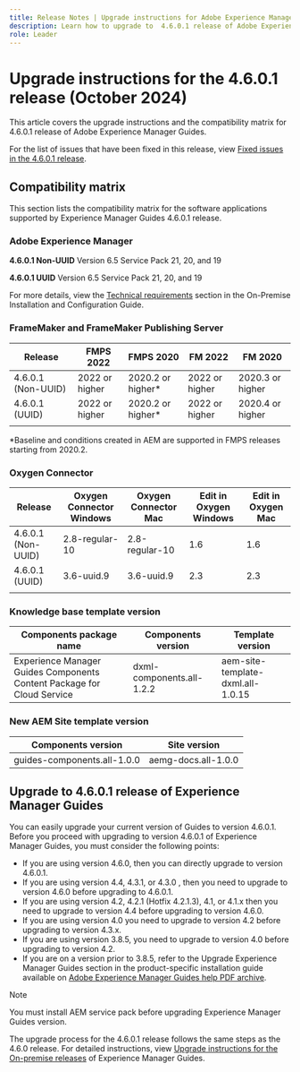 ```yaml
---
title: Release Notes | Upgrade instructions for Adobe Experience Manager Guides 4.6.0.1 release
description: Learn how to upgrade to  4.6.0.1 release of Adobe Experience Manager Guides
role: Leader
---
```

# Upgrade instructions for the 4.6.0.1 release (October 2024)

This article covers the upgrade instructions and the  compatibility matrix for 4.6.0.1 release of Adobe Experience Manager Guides.

For the list of issues that have been fixed in this release, view [Fixed issues in the 4.6.0.1 release](/fixed-issues-4-6-0-1.md).

## Compatibility matrix

This section lists the compatibility matrix for the software applications supported by Experience Manager Guides 4.6.0.1 release. 

### Adobe Experience Manager

**4.6.0.1 Non-UUID**
Version 6.5 Service Pack 21, 20, and 19

**4.6.0.1 UUID**
Version 6.5 Service Pack 21, 20, and 19

For more details, view the [Technical requirements](../install-guide/download-install-technical-requirements.md) section in the On-Premise Installation and Configuration Guide.

### FrameMaker and FrameMaker Publishing Server

|Release| FMPS 2022 | FMPS 2020 | FM 2022 | FM 2020 |
| --- | --- | --- | --- | --- |
|4.6.0.1 (Non-UUID)| 2022 or higher |2020.2 or higher* | 2022 or higher | 2020.3 or higher |
|4.6.0.1 (UUID) | 2022 or higher | 2020.2 or higher*  | 2022 or higher | 2020.4 or higher |
| | | | |

*Baseline and conditions created in AEM are supported in FMPS releases starting from 2020.2.

### Oxygen Connector

| Release | Oxygen Connector Windows | Oxygen Connector Mac | Edit in Oxygen Windows | Edit in Oxygen Mac |  
| --- | --- | --- |--- |--- |
| 4.6.0.1 (Non-UUID)|  2.8-regular-10| 2.8-regular-10 |  1.6 | 1.6  |
| 4.6.0.1 (UUID) | 3.6-uuid.9|3.6-uuid.9 |2.3 | 2.3  |
|  |  |   |  

### Knowledge base template version

|Components package name| Components version | Template version|
|---|---|---|
|Experience Manager Guides Components Content Package for Cloud Service|dxml-components.all-1.2.2| aem-site-template-dxml.all-1.0.15|

### New AEM Site template version

| Components version | Site version|
|---|---|
|guides-components.all-1.0.0|aemg-docs.all-1.0.0 |

## Upgrade to 4.6.0.1 release of Experience Manager Guides

You can easily upgrade your current version of Guides to version 4.6.0.1. Before you proceed with upgrading to version 4.6.0.1 of Experience Manager Guides, you must consider the following points:

- If you are using version 4.6.0, then you can directly upgrade to version 4.6.0.1.
- If you are using version 4.4, 4.3.1, or 4.3.0 , then you need to upgrade to version 4.6.0 before upgrading to 4.6.0.1. 
- If you are using version 4.2, 4.2.1 (Hotfix 4.2.1.3), 4.1, or 4.1.x then you need to upgrade to version 4.4 before upgrading to version 4.6.0.
- If you are using version 4.0 you need to upgrade to version 4.2 before upgrading to version 4.3.x.
- If you are using version 3.8.5, you need to upgrade to version 4.0 before upgrading to version 4.2.
- If you are on a version prior to 3.8.5, refer to the Upgrade Experience Manager Guides section in the product-specific installation guide available on [Adobe Experience Manager Guides help PDF archive](https://helpx.adobe.com/xml-documentation-for-experience-manager/archive.html).

>[!NOTE]
>
>You must install AEM service pack before upgrading Experience Manager Guides version.

The upgrade process for the 4.6.0.1 release follows the same steps as the 4.6.0 release. For detailed instructions, view [Upgrade instructions for the On-premise releases](../install-guide/upgrade-xml-documentation.md) of Experience Manager Guides.
